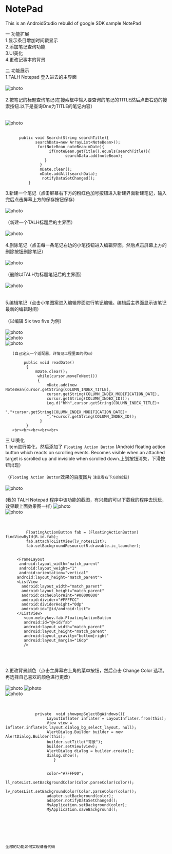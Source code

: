 # NotePad
This is an AndroidStudio rebuild of google SDK sample NotePad


一 功能扩展<br>
   1.显示条目增加时间戳显示<br>
   2.添加笔记查询功能<br>
   3.UI美化<br>
   4.更改记事本的背景<br>
   
   
二 功能展示<br>
   1.TALH Notepad 登入进去的主界面<br><br>
   ![photo](https://github.com/TALHhuang/Notepad-2/blob/master/photo/1.png)
   <br><br>
   2.按笔记的标题查询笔记(在搜索框中输入要查询的笔记的TITLE然后点击右边的搜索按钮.以下是查询One为TITLE的笔记内容）<br><br>  
      ![photo](https://github.com/TALHhuang/Notepad-2/blob/master/photo/2.png)
      <br><br>
      
          public void Search(String searchTitle){
                 searchData=new ArrayList<NoteBean>();
                  for(NoteBean noteBean:mDate){
                       if(noteBean.getTitle().equals(searchTitle)){
                              searchData.add(noteBean);
                     }
                   }
                   mDate.clear();
                   mDate.addAll(searchData);
                    notifyDataSetChanged();
              }
   3.新建一个笔记（点击屏幕右下方的粉红色加号按钮进入新建界面新建笔记，输入完后点击屏幕上方的保存按钮保存）<br><br>
      ![photo](https://github.com/TALHhuang/Notepad-2/blob/master/photo/3.png)
      <br><br>
     （新建一个TALH标题后的主界面）<br><br>
      ![photo](https://github.com/TALHhuang/Notepad-2/blob/master/photo/4.png)
      <br><br>
    4.删除笔记（点击每一条笔记右边的小笔按钮进入编辑界面。然后点击屏幕上方的删除按钮删除笔记）<br><br>
      ![photo](https://github.com/TALHhuang/Notepad-2/blob/master/photo/6.png)
      <br><br>
      （删除以TALH为标题笔记后的主界面）<br><br>
      ![photo](https://github.com/TALHhuang/Notepad-2/blob/master/photo/7.png)   
      <br><br>
    5.编辑笔记（点击小笔图案进入编辑界面进行笔记编辑。编辑后主界面显示该笔记最新的编辑时间）<br><br>
       （以编辑 Six two five 为例）<br><br>
       ![photo](https://github.com/TALHhuang/Notepad-2/blob/master/photo/8.png)  
       ![photo](https://github.com/TALHhuang/Notepad-2/blob/master/photo/7.png)  
       ![photo](https://github.com/TALHhuang/Notepad-2/blob/master/photo/9.png)
       
       (自己定义一个适配器，详情见工程里面的代码）
       
            public void readDate()
             {
                 mDate.clear();
                  while(cursor.moveToNext())
                  {
                      mDate.add(new NoteBean(cursor.getString(COLUMN_INDEX_TITLE),
                      cursor.getString(COLUMN_INDEX_MODIFICATION_DATE),
                      cursor.getString(COLUMN_INDEX_ID)));
                      Log.d("hhh",cursor.getString(COLUMN_INDEX_TITLE)+
                      ","+cursor.getString(COLUMN_INDEX_MODIFICATION_DATE)+
                      ","+cursor.getString(COLUMN_INDEX_ID));
                   }
             }
       <br><br><br><br><br>
 三 UI美化<br>
    1.item进行美化，然后添加了 `Floating Action Button` (Android floating action button which reacts on scrolling events. Becomes visible when an attached target is scrolled up and invisible when scrolled down.上划按钮消失，下滑按钮出现）<br><br>
     （`Floating Action Button`效果的百度图片    `注意看右下方的按钮`）<br><br>
    ![photo](https://github.com/TALHhuang/Notepad-2/blob/master/photo/FloatingActionButton.gif)
    <br><br>
      (我的 TALH Notepad 程序中该功能的截图，有兴趣的可以下载我的程序去玩玩，效果跟上面效果图一样)
     ![photo](https://github.com/TALHhuang/Notepad-2/blob/master/photo/5.png)  
     ![photo](https://github.com/TALHhuang/Notepad-2/blob/master/photo/4.png)  
     <br><br>
     
             FloatingActionButton fab = (FloatingActionButton) findViewById(R.id.fab);
             fab.attachToListView(lv_notesList);
             fab.setBackgroundResource(R.drawable.ic_launcher);
             
             
         <FrameLayout
          android:layout_width="match_parent"
          android:layout_weight="1"
          android:orientation="vertical"
         android:layout_height="match_parent">
         <ListView
           android:layout_width="match_parent"
           android:layout_height="match_parent"
           android:cacheColorHint="#00000000"
           android:divider="#FFFFCC"
           android:dividerHeight="0dp"
           android:id="@id/android:list">
         </ListView>
            <com.melnykov.fab.FloatingActionButton
            android:id="@+id/fab"
            android:layout_width="match_parent"
            android:layout_height="match_parent"
            android:layout_gravity="bottom|right"
            android:layout_margin="16dp"
            />
<br><br>        
        
        
 2.更改背景颜色（点击主屏幕右上角的菜单按钮，然后点击 Change Color 选项。再选择自己喜欢的颜色进行更改）<br><br>
      ![photo](https://github.com/TALHhuang/Notepad-2/blob/master/photo/11.png) 
      ![photo](https://github.com/TALHhuang/Notepad-2/blob/master/photo/12.png)  
      ![photo](https://github.com/TALHhuang/Notepad-2/blob/master/photo/13.png)  
     <br><br>
     
     
                 private  void showpopSelectBgWindows(){
                      LayoutInflater inflater = LayoutInflater.from(this);
                      View view = inflater.inflate(R.layout.dialog_bg_select_layout, null);
                      AlertDialog.Builder builder = new AlertDialog.Builder(this);
                      builder.setTitle("背景");
                      builder.setView(view);
                      AlertDialog dialog = builder.create();
                      dialog.show();
                         }


                      color="#7FFF00";
                      ll_noteList.setBackgroundColor(Color.parseColor(color));
                      lv_notesList.setBackgroundColor(Color.parseColor(color));
                      adapter.setBackground(color);
                      adapter.notifyDataSetChanged();
                      MyApplication.setBackground(color);
                      MyApplication.saveBackground();
                    
   <br><br><br><br><br>
   `全部的功能如何实现请看代码`
            
